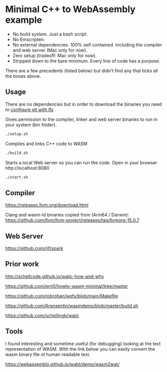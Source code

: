 # Minimal C++ to WebAssembly example

- No build system. Just a bash script.
- No Emscripten. 
- No external dependencies. 100% self contained. Including the compiler and web server (Mac only for now).
- Zero setup (tradeoff: Mac only for now).
- Stripped down to the bare minimum. Every line of code has a purpose.

There are a few precedents (listed below) but didn't find any that ticks all the boxes above.

## Usage

There are no dependencies but in order to download the binaries you need to [configure git with lfs](https://docs.github.com/en/repositories/working-with-files/managing-large-files/installing-git-large-file-storage)

Gives permission to the compiler, linker and web server binaries to run in your system (bin folder).

```sh
./setup.sh
```

Compiles and links C++ code to WASM

```sh
./build.sh
```

Starts a local Web server so you can run the code. Open in your browser http://localhost:8080 

```sh
./start.sh
```

## Compiler

https://releases.llvm.org/download.html

Clang and wasm-ld binaries copied from (Arm64 / Darwin): https://github.com/llvm/llvm-project/releases/tag/llvmorg-15.0.7

## Web Server

https://github.com/rif/spark

## Prior work

http://schellcode.github.io/wajic-how-and-why

https://github.com/ern0/howto-wasm-minimal/tree/master

https://github.com/robrohan/wefx/blob/main/Makefile

https://github.com/Aransentin/wasmdemo/blob/master/build.sh

https://github.com/schellingb/wajic

## Tools

I found interesting and sometime useful (for debugging) looking at the text representation of WASM.
With the link below you can easily convert the wasm binary file ot human readable text.

https://webassembly.github.io/wabt/demo/wasm2wat/

